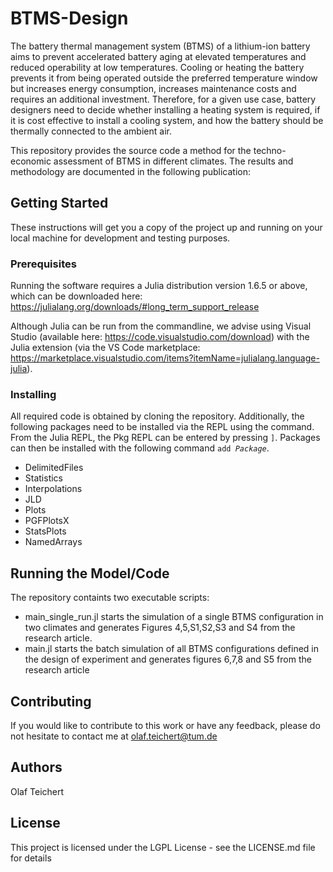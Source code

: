 # BTMS-Design

The battery thermal management system (BTMS) of a lithium-ion battery aims to prevent accelerated battery aging at elevated temperatures and reduced operability at low temperatures. Cooling or heating the battery prevents it from being operated outside the preferred temperature window but increases energy consumption, increases maintenance costs and requires an additional investment. Therefore, for a given use case, battery designers need to decide whether installing a heating system is required, if it is cost effective to install a cooling system, and how the battery should be thermally connected to the ambient air.

This repository provides the source code a method for the techno-economic assessment of BTMS in different climates. The results and methodology are documented in the following publication: 

## Getting Started
These instructions will get you a copy of the project up and running on your local machine for development and testing purposes. 
 
### Prerequisites
Running the software requires a Julia distribution version 1.6.5 or above, which can be downloaded here: https://julialang.org/downloads/#long_term_support_release

Although Julia can be run from the commandline, we advise using Visual Studio (available here: https://code.visualstudio.com/download) with the Julia extension (via the VS Code marketplace: https://marketplace.visualstudio.com/items?itemName=julialang.language-julia). 
  
### Installing

All required code is obtained by cloning the repository. Additionally, the following packages need to be installed via the REPL using the command. From the Julia REPL, the Pkg REPL can be entered by pressing <code>]</code>. Packages can then be installed with the following command <code>add <var>Package</var></code>.
  - DelimitedFiles
  - Statistics
  - Interpolations
  - JLD
  - Plots
  - PGFPlotsX
  - StatsPlots
  - NamedArrays

## Running the Model/Code
The repository containts two executable scripts: 
- main_single_run.jl starts the simulation of a single BTMS configuration in two climates and generates Figures 4,5,S1,S2,S3 and S4 from the research article.
- main.jl starts the batch simulation of all BTMS configurations defined in the design of experiment and generates figures 6,7,8 and S5 from the research article

## Contributing

If you would like to contribute to this work or have any feedback, please do not hesitate to contact me at olaf.teichert@tum.de

## Authors
Olaf Teichert
 
## License
This project is licensed under the LGPL License - see the LICENSE.md file for details
